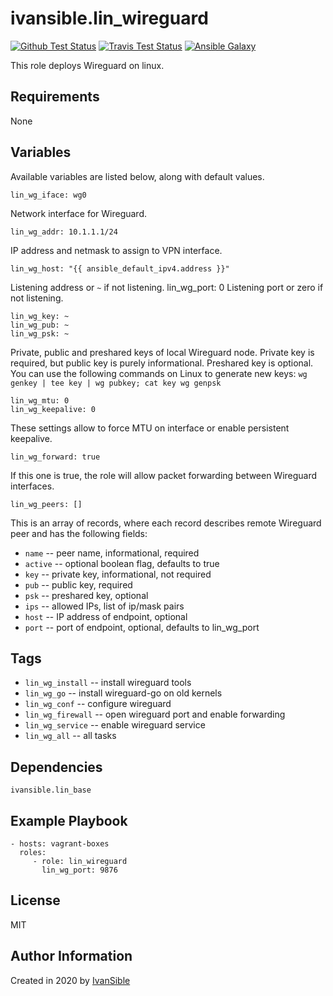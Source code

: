 # ivansible.lin_wireguard

[![Github Test Status](https://github.com/ivansible/lin-wireguard/workflows/Molecule%20test/badge.svg?branch=master)](https://github.com/ivansible/lin-wireguard/actions)
[![Travis Test Status](https://travis-ci.org/ivansible/lin-wireguard.svg?branch=master)](https://travis-ci.org/ivansible/lin-wireguard)
[![Ansible Galaxy](https://img.shields.io/badge/galaxy-ivansible.lin__wireguard-68a.svg?style=flat)](https://galaxy.ansible.com/ivansible/lin_wireguard/)

This role deploys Wireguard on linux.


## Requirements

None


## Variables

Available variables are listed below, along with default values.

    lin_wg_iface: wg0
Network interface for Wireguard.

    lin_wg_addr: 10.1.1.1/24
IP address and netmask to assign to VPN interface.

    lin_wg_host: "{{ ansible_default_ipv4.address }}"
Listening address or `~` if not listening.
    lin_wg_port: 0
Listening port or zero if not listening.

    lin_wg_key: ~
    lin_wg_pub: ~
    lin_wg_psk: ~
Private, public and preshared keys of local Wireguard node.
Private key is required, but public key is purely informational.
Preshared key is optional.
You can use the following commands on Linux to generate new keys:
``wg genkey | tee key | wg pubkey; cat key
wg genpsk``

    lin_wg_mtu: 0
    lin_wg_keepalive: 0
These settings allow to force MTU on interface or enable persistent keepalive.

    lin_wg_forward: true
If this one is true, the role will allow packet forwarding
between Wireguard interfaces.

    lin_wg_peers: []
This is an array of records, where each record describes remote Wireguard peer
and has the following fields:
  - `name` -- peer name, informational, required
  - `active` -- optional boolean flag, defaults to true
  - `key` -- private key, informational, not required
  - `pub` -- public key, required
  - `psk` -- preshared key, optional
  - `ips` -- allowed IPs, list of ip/mask pairs
  - `host` -- IP address of endpoint, optional
  - `port` -- port of endpoint, optional, defaults to lin_wg_port


## Tags

- `lin_wg_install` -- install wireguard tools
- `lin_wg_go` -- install wireguard-go on old kernels
- `lin_wg_conf` -- configure wireguard
- `lin_wg_firewall` -- open wireguard port and enable forwarding
- `lin_wg_service` -- enable wireguard service
- `lin_wg_all` -- all tasks


## Dependencies

`ivansible.lin_base`


## Example Playbook

    - hosts: vagrant-boxes
      roles:
         - role: lin_wireguard
           lin_wg_port: 9876


## License

MIT


## Author Information

Created in 2020 by [IvanSible](https://github.com/ivansible)
